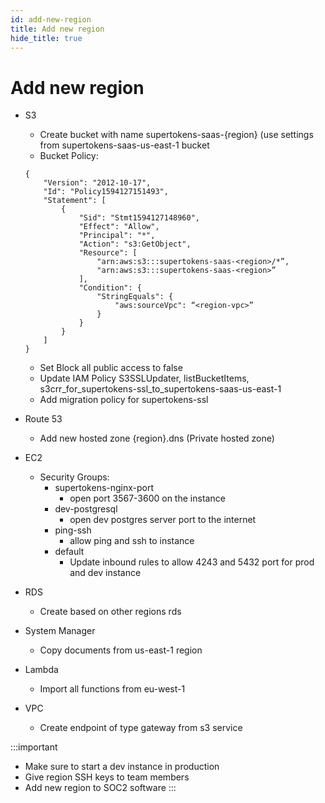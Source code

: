 ```yaml
---
id: add-new-region
title: Add new region
hide_title: true
---
```


# Add new region

- S3
    - Create bucket with name supertokens-saas-{region} (use settings from supertokens-saas-us-east-1 bucket
    - Bucket Policy:
    ```
    {
        "Version": "2012-10-17",
        "Id": "Policy1594127151493",
        "Statement": [
            {
                "Sid": "Stmt1594127148960",
                "Effect": "Allow",
                "Principal": "*",
                "Action": "s3:GetObject",
                "Resource": [
                    "arn:aws:s3:::supertokens-saas-<region>/*”,
                    "arn:aws:s3:::supertokens-saas-<region>”
                ],
                "Condition": {
                    "StringEquals": {
                        "aws:sourceVpc": “<region-vpc>”
                    }
                }
            }
        ]
    }
    ```
    - Set Block all public access to false
    - Update IAM Policy S3SSLUpdater, listBucketItems, s3crr_for_supertokens-ssl_to_supertokens-saas-us-east-1
    - Add migration policy for supertokens-ssl


- Route 53
    - Add new hosted zone {region}.dns (Private hosted zone)

- EC2
    - Security Groups:
        - supertokens-nginx-port
            - open port 3567-3600 on the instance
        - dev-postgresql
            - open dev postgres server port to the internet
        - ping-ssh
            - allow ping and ssh to instance
        - default
            - Update inbound rules to allow 4243 and 5432 port for prod and dev instance

- RDS
    - Create based on other regions rds


- System Manager
    - Copy documents from us-east-1 region


- Lambda
    - Import all functions from eu-west-1

- VPC
    - Create endpoint of type gateway from s3 service


:::important
- Make sure to start a dev instance in production
- Give region SSH keys to team members
- Add new region to SOC2 software 
:::

